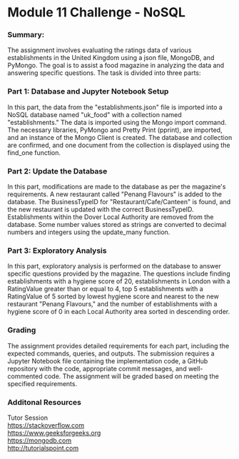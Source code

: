 # Module 11 Challenge - NoSQL 

### Summary:
The assignment involves evaluating the ratings data of various establishments in the United Kingdom using a json file, MongoDB, and PyMongo. The goal is to assist a food magazine in analyzing the data and answering specific questions. The task is divided into three parts:

### Part 1: Database and Jupyter Notebook Setup
In this part, the data from the "establishments.json" file is imported into a NoSQL database named "uk_food" with a collection named "establishments." The data is imported using the Mongo import command. The necessary libraries, PyMongo and Pretty Print (pprint), are imported, and an instance of the Mongo Client is created. The database and collection are confirmed, and one document from the collection is displayed using the find_one function.

### Part 2: Update the Database
In this part, modifications are made to the database as per the magazine's requirements. A new restaurant called "Penang Flavours" is added to the database. The BusinessTypeID for "Restaurant/Cafe/Canteen" is found, and the new restaurant is updated with the correct BusinessTypeID. Establishments within the Dover Local Authority are removed from the database. Some number values stored as strings are converted to decimal numbers and integers using the update_many function.


### Part 3: Exploratory Analysis
In this part, exploratory analysis is performed on the database to answer specific questions provided by the magazine. The questions include finding establishments with a hygiene score of 20, establishments in London with a RatingValue greater than or equal to 4, top 5 establishments with a RatingValue of 5 sorted by lowest hygiene score and nearest to the new restaurant "Penang Flavours," and the number of establishments with a hygiene score of 0 in each Local Authority area sorted in descending order.

### Grading
The assignment provides detailed requirements for each part, including the expected commands, queries, and outputs. The submission requires a Jupyter Notebook file containing the implementation code, a GitHub repository with the code, appropriate commit messages, and well-commented code. The assignment will be graded based on meeting the specified requirements.

### Additonal Resources
Tutor Session<br />
https://stackoverflow.com<br />
https://www.geeksforgeeks.org<br />
https://mongodb.com<br />
http://tutorialspoint.com
